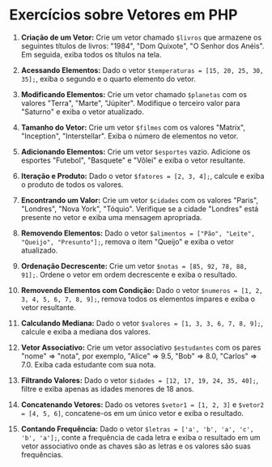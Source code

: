 # Exercícios sobre Vetores em PHP

1. **Criação de um Vetor:**
   Crie um vetor chamado `$livros` que armazene os seguintes títulos de livros: "1984", "Dom Quixote", "O Senhor dos Anéis". Em seguida, exiba todos os títulos na tela.

2. **Acessando Elementos:**
   Dado o vetor `$temperaturas = [15, 20, 25, 30, 35];`, exiba o segundo e o quarto elemento do vetor.

3. **Modificando Elementos:**
   Crie um vetor chamado `$planetas` com os valores "Terra", "Marte", "Júpiter". Modifique o terceiro valor para "Saturno" e exiba o vetor atualizado.

4. **Tamanho do Vetor:**
   Crie um vetor `$filmes` com os valores "Matrix", "Inception", "Interstellar". Exiba o número de elementos no vetor.

5. **Adicionando Elementos:**
   Crie um vetor `$esportes` vazio. Adicione os esportes "Futebol", "Basquete" e "Vôlei" e exiba o vetor resultante.

6. **Iteração e Produto:**
   Dado o vetor `$fatores = [2, 3, 4];`, calcule e exiba o produto de todos os valores.

7. **Encontrando um Valor:**
   Crie um vetor `$cidades` com os valores "Paris", "Londres", "Nova York", "Tóquio". Verifique se a cidade "Londres" está presente no vetor e exiba uma mensagem apropriada.

8. **Removendo Elementos:**
   Dado o vetor `$alimentos = ["Pão", "Leite", "Queijo", "Presunto"];`, remova o item "Queijo" e exiba o vetor atualizado.

9. **Ordenação Decrescente:**
   Crie um vetor `$notas = [85, 92, 78, 88, 91];`. Ordene o vetor em ordem decrescente e exiba o resultado.

10. **Removendo Elementos com Condição:**
    Dado o vetor `$numeros = [1, 2, 3, 4, 5, 6, 7, 8, 9];`, remova todos os elementos ímpares e exiba o vetor resultante.

11. **Calculando Mediana:**
    Dado o vetor `$valores = [1, 3, 3, 6, 7, 8, 9];`, calcule e exiba a mediana dos valores.

12. **Vetor Associativo:**
    Crie um vetor associativo `$estudantes` com os pares "nome" => "nota", por exemplo, "Alice" => 9.5, "Bob" => 8.0, "Carlos" => 7.0. Exiba cada estudante com sua nota.

13. **Filtrando Valores:**
    Dado o vetor `$idades = [12, 17, 19, 24, 35, 40];`, filtre e exiba apenas as idades menores de 18 anos.

14. **Concatenando Vetores:**
    Dado os vetores `$vetor1 = [1, 2, 3]` e `$vetor2 = [4, 5, 6]`, concatene-os em um único vetor e exiba o resultado.

15. **Contando Frequência:**
    Dado o vetor `$letras = ['a', 'b', 'a', 'c', 'b', 'a'];`, conte a frequência de cada letra e exiba o resultado em um vetor associativo onde as chaves são as letras e os valores são suas frequências.
